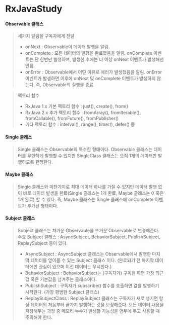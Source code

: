 # RxJavaStudy


#### Observable 클래스
> 세가지 알림을 구독자에게 전달
> * onNext : Observable이 데이터 발행을 알림.
> * onComplete : 모든 데이터의 발행을 완료했음을 알림. onComplete 이벤트는 단 한번만 발생하며, 발생한 후에는 더 이상 onNext 이벤트가 발생해선 안됨.
> * onError : Observable에서 어떤 이유로 에러가 발생했음을 알림. onError 이벤트가 발생하면 이후에 onNext 및 onComplete 이벤트가 발생하지 않는다. 즉, Observable의 실행을 종료

> 팩토리 함수
> - RxJava 1.x 기본 팩토리 함수 : just(), create(), from()
> - RxJava 2.x 추가 팩토리 함수 : fromArray(), fromIterable(), fromCallable(), fromFuture(), fromPublisher()
> - 기타 팩토리 함수 : interval(), range(), timer(), defer() 등

#### Single 클래스
> Single 클래스는 Observable의 특수한 형태이다. Observable 클래스는 데이터를 무한하게 발행할 수 있지만 SingleClass 클래스는 오직 1개의 데이터만 발행하도록 한정한다.

#### Maybe 클래스
> Single 클래스와 마찬가지로 최대 데이터 하나를 가질 수 있지만 데이터 발행 없이 바로 데이터 발생을 완료(Single 클래스는 1개 완료, Maybe 클래스는 0 혹은 1개 완료) 할 수 있다. 즉, Maybe 클래스는 Single 클래스에 onComplete 이벤트가 추가된 형태이다.

#### Subject 클래스
> Subject 클래스는 차가운 Observable을 뜨거운 Observable로 변경해준다.
> 주요 Subject 클래스 : AsyncSubject, BehaviorSubject, PublishSubject, ReplaySubject 등이 있다.
> - AsyncSubject : AsyncSubject 클래스는 Observable에서 발행한 마지막 데이터를 얻어올 수 있는 Subject 클래스 이다. (완료되기 전 마지막 데이터에만 관심이 있으며 이전 데이터는 무시한다.)
> - BehaviorSubject : BehaviorSubject는 (구독자가) 구독을 하면 가장 최근 값 혹은 기본값을 넘겨주는 클래스이다. 
> - PublishSubject : 구독자가 subscribe() 함수를 호출하면 값을 발행하기 시작한다. (가장 평범한 Subject 클래스)
> - ReplaySubjectClass : ReplaySubject 클래스는 구독자가 새로 생기면 항상 데이터의 처음부터 끝가지 발행하는 것을 보장해준다. 모든 데이터 내용을 저장해두는 과정 중 메모리 누수가 발생할 가능성을 염두에 두고 사용할 때 주의해야 한다.


